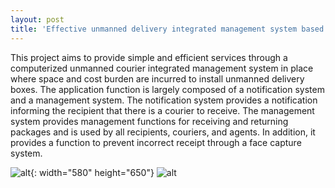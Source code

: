 ```yaml
---
layout: post
title: 'Effective unmanned delivery integrated management system based on substitute<br> (In progress...)'
---
```

 This project aims to provide simple and efficient services through a computerized unmanned courier integrated management
system in place where space and cost burden are incurred to install unmanned delivery boxes.
The application function is largely composed of a notification system and a management system.
The notification system provides a notification informing the recipient that there is a courier to receive.
The management system provides management functions for receiving and returning packages and is used by all recipients, couriers, and agents. 
 In addition, it provides a function to prevent incorrect receipt through a face capture system.


![alt](https://yaewon0411.github.io/blog/assets/img/projects/proj-2/project2_image.png){: width="580" height="650"}
![alt](https://yaewon0411.github.io/blog/assets/img/projects/proj-2/pro2_img.png)
<!--{% include image.html url="" image="projects/proj-2/project2_image.png" %}-->
